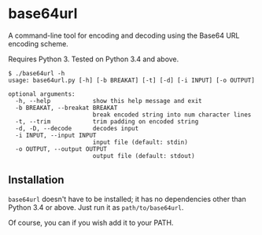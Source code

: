 # base64url

A command-line tool for encoding and decoding using the Base64 URL encoding
scheme.

Requires Python 3. Tested on Python 3.4 and above.

```
$ ./base64url -h
usage: base64url.py [-h] [-b BREAKAT] [-t] [-d] [-i INPUT] [-o OUTPUT]

optional arguments:
  -h, --help            show this help message and exit
  -b BREAKAT, --breakat BREAKAT
                        break encoded string into num character lines
  -t, --trim            trim padding on encoded string
  -d, -D, --decode      decodes input
  -i INPUT, --input INPUT
                        input file (default: stdin)
  -o OUTPUT, --output OUTPUT
                        output file (default: stdout)
```

## Installation

`base64url` doesn't have to be installed; it has no dependencies other than
Python 3.4 or above. Just run it as `path/to/base64url`.

Of course, you can if you wish add it to your PATH.
